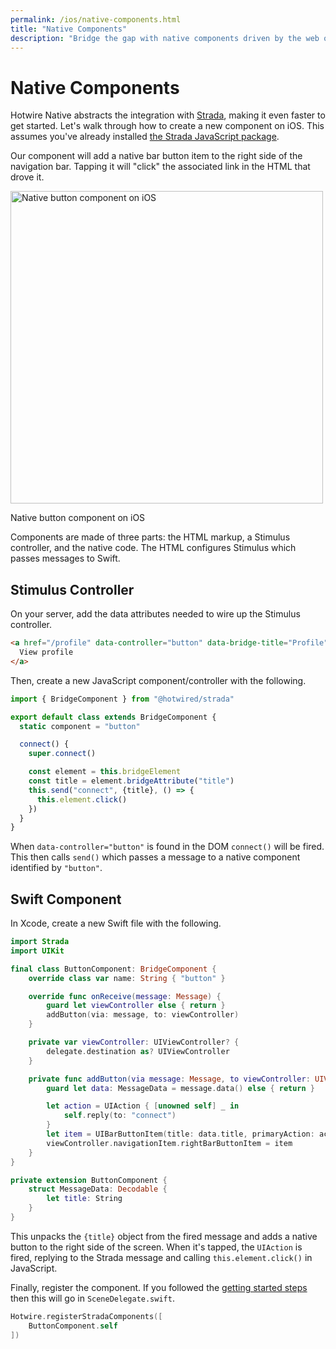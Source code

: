 ```yaml
---
permalink: /ios/native-components.html
title: "Native Components"
description: "Bridge the gap with native components driven by the web on iOS."
---
```


# Native Components

Hotwire Native abstracts the integration with [Strada](https://strada.hotwired.dev), making it even faster to get started. Let's walk through how to create a new component on iOS. This assumes you've already installed [the Strada JavaScript package](https://strada.hotwired.dev/handbook/installing).

Our component will add a native bar button item to the right side of the navigation bar. Tapping it will "click" the associated link in the HTML that drove it.

<img src="/assets/strada-ios-button.png" width="500" alt="Native button component on iOS">

Native button component on iOS

Components are made of three parts: the HTML markup, a Stimulus controller, and the native code. The HTML configures Stimulus which passes messages to Swift.

## Stimulus Controller

On your server, add the data attributes needed to wire up the Stimulus controller.

```html
<a href="/profile" data-controller="button" data-bridge-title="Profile">
  View profile
</a>
```

Then, create a new JavaScript component/controller with the following.

```javascript
import { BridgeComponent } from "@hotwired/strada"

export default class extends BridgeComponent {
  static component = "button"

  connect() {
    super.connect()

    const element = this.bridgeElement
    const title = element.bridgeAttribute("title")
    this.send("connect", {title}, () => {
      this.element.click()
    })
  }
}
```

When `data-controller="button"` is found in the DOM `connect()` will be fired. This then calls `send()` which passes a message to a native component identified by `"button"`.

## Swift Component

In Xcode, create a new Swift file with the following.

```swift
import Strada
import UIKit

final class ButtonComponent: BridgeComponent {
    override class var name: String { "button" }

    override func onReceive(message: Message) {
        guard let viewController else { return }
        addButton(via: message, to: viewController)
    }

    private var viewController: UIViewController? {
        delegate.destination as? UIViewController
    }

    private func addButton(via message: Message, to viewController: UIViewController) {
        guard let data: MessageData = message.data() else { return }

        let action = UIAction { [unowned self] _ in
            self.reply(to: "connect")
        }
        let item = UIBarButtonItem(title: data.title, primaryAction: action)
        viewController.navigationItem.rightBarButtonItem = item
    }
}

private extension ButtonComponent {
    struct MessageData: Decodable {
        let title: String
    }
}
```

This unpacks the `{title}` object from the fired message and adds a native button to the right side of the screen. When it's tapped, the `UIAction` is fired, replying to the Strada message and calling `this.element.click()` in JavaScript.

Finally, register the component. If you followed the [getting started steps](/overview/getting-started-ios) then this will go in `SceneDelegate.swift`.

```swift
Hotwire.registerStradaComponents([
    ButtonComponent.self
])
```
